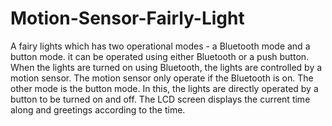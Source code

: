 # Motion-Sensor-Fairly-Light

 A fairy lights which has two operational modes - a Bluetooth mode and a button mode. it can be operated using either Bluetooth or a push button. When the lights are turned on using Bluetooth, the lights are controlled by a motion sensor. The motion sensor  only operate if the Bluetooth is on. The other mode is the button mode. In this, the lights are directly operated by a button to be turned on and off. The LCD screen displays the current time along and greetings according to the time.
